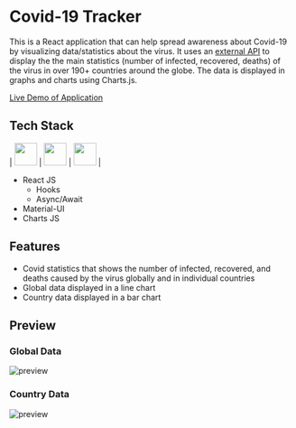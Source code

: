# Covid-19 Tracker

This is a React application that can help spread awareness about Covid-19 by visualizing data/statistics about the virus. It uses an [external API](https://covid19.mathdro.id/api) to display the the main statistics (number of infected, recovered, deaths) of the virus in over 190+ countries around the globe. The data is displayed in graphs and charts using Charts.js. <br />

[Live Demo of Application](https://track-covid-19-app.netlify.app/)

## Tech Stack

| <img src="https://cdn.jsdelivr.net/npm/simple-icons@v4/icons/javascript.svg" width="40"> | <img src="https://cdn.jsdelivr.net/npm/simple-icons@v4/icons/react.svg" width="40"> | <img src="https://cdn.jsdelivr.net/npm/simple-icons@v4/icons/material-ui.svg" width="40"> |

- React JS
  - Hooks
  - Async/Await
- Material-UI
- Charts JS

## Features

- Covid statistics that shows the number of infected, recovered, and deaths caused by the virus globally and in individual countries
- Global data displayed in a line chart
- Country data displayed in a bar chart

## Preview

### Global Data

![preview](https://i.imgur.com/2kUk3Yc.jpg)

### Country Data

![preview](https://i.imgur.com/KpQFlvP.jpg)
